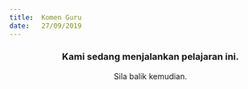 ```yaml
---
title:  Komen Guru
date:   27/09/2019
---
```


### <center>Kami sedang menjalankan pelajaran ini.</center>
<center>Sila balik kemudian.</center>